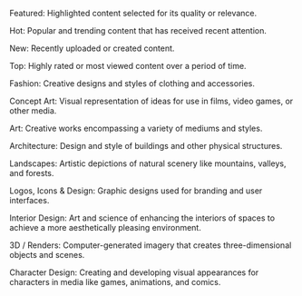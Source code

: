 Featured: Highlighted content selected for its quality or relevance.

Hot: Popular and trending content that has received recent attention.

New: Recently uploaded or created content.

Top: Highly rated or most viewed content over a period of time.

Fashion: Creative designs and styles of clothing and accessories.

Concept Art: Visual representation of ideas for use in films, video games, or other media.

Art: Creative works encompassing a variety of mediums and styles.

Architecture: Design and style of buildings and other physical structures.

Landscapes: Artistic depictions of natural scenery like mountains, valleys, and forests.

Logos, Icons & Design: Graphic designs used for branding and user interfaces.

Interior Design: Art and science of enhancing the interiors of spaces to achieve a more aesthetically pleasing environment.

3D / Renders: Computer-generated imagery that creates three-dimensional objects and scenes.

Character Design: Creating and developing visual appearances for characters in media like games, animations, and comics.
